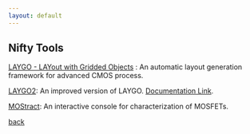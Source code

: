 ```yaml
---
layout: default
---
```


## Nifty Tools 

[LAYGO - LAYout with Gridded Objects](https://ucb-art.github.io/laygo/) : An automatic layout generation framework for 
advanced CMOS process.

[LAYGO2](https://github.com/niftylab/laygo2): An improved version of LAYGO. [Documentation Link](https://laygo2.github.io).

[MOStract](https://colab.research.google.com/drive/12ElvSB4RO6zi69Ir4Tv8Hm9YXmQo8FPw?usp=sharing): An interactive console 
for characterization of MOSFETs.

[back](./)
